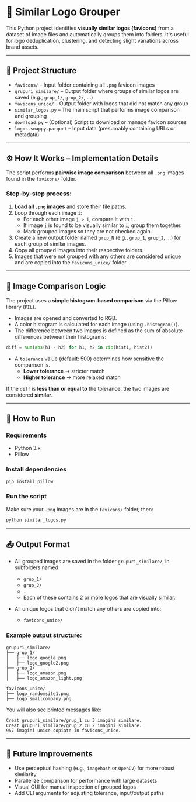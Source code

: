 # 🧠 Similar Logo Grouper

This Python project identifies **visually similar logos (favicons)** from a dataset of image files and automatically groups them into folders. It's useful for logo deduplication, clustering, and detecting slight variations across brand assets.

---

## 📂 Project Structure

- `favicons/` – Input folder containing all `.png` favicon images
- `grupuri_similare/` – Output folder where groups of similar logos are saved (e.g., `grup_1/`, `grup_2/`, ...)
- `favicons_unice/` – Output folder with logos that did not match any group
- `similar_logos.py` – The main script that performs image comparison and grouping
- `download.py` – (Optional) Script to download or manage favicon sources
- `logos.snappy.parquet` – Input data (presumably containing URLs or metadata)

---

## ⚙️ How It Works – Implementation Details

The script performs **pairwise image comparison** between all `.png` images found in the `favicons/` folder.

### Step-by-step process:

1. **Load all `.png` images** and store their file paths.
2. Loop through each image `i`:
   - For each other image `j > i`, compare it with `i`.
   - If image `j` is found to be visually similar to `i`, group them together.
   - Mark grouped images so they are not checked again.
3. Create a new output folder named `grup_N` (e.g., `grup_1`, `grup_2`, ...) for each group of similar images.
4. Copy all grouped images into their respective folders.
5. Images that were not grouped with any others are considered unique and are copied into the `favicons_unice/` folder.

---

## 🧠 Image Comparison Logic

The project uses a **simple histogram-based comparison** via the Pillow library (`PIL`).

- Images are opened and converted to RGB.
- A color histogram is calculated for each image (using `.histogram()`).
- The difference between two images is defined as the sum of absolute differences between their histograms:
  
```python
diff = sum(abs(h1 - h2) for h1, h2 in zip(hist1, hist2))
```

- A `tolerance` value (default: 500) determines how sensitive the comparison is.
  - **Lower tolerance** → stricter match
  - **Higher tolerance** → more relaxed match

If the `diff` is **less than or equal to** the tolerance, the two images are considered **similar**.

---

## 🧪 How to Run

### Requirements

- Python 3.x
- Pillow

### Install dependencies
```bash
pip install pillow
```

### Run the script
Make sure your `.png` images are in the `favicons/` folder, then:

```bash
python similar_logos.py
```

---

## 📤 Output Format

- All grouped images are saved in the folder `grupuri_similare/`, in subfolders named:
  - `grup_1/`
  - `grup_2/`
  - ...
  - Each of these contains 2 or more logos that are visually similar.

- All unique logos that didn't match any others are copied into:
  - `favicons_unice/`

### Example output structure:

```
grupuri_similare/
├── grup_1/
│   ├── logo_google.png
│   ├── logo_google2.png
├── grup_2/
│   ├── logo_amazon.png
│   ├── logo_amazon_light.png

favicons_unice/
├── logo_randomsite1.png
├── logo_smallcompany.png
```

You will also see printed messages like:

```
Creat grupuri_similare/grup_1 cu 3 imagini similare.
Creat grupuri_similare/grup_2 cu 2 imagini similare.
957 imagini unice copiate în favicons_unice.
```

---

## 🚀 Future Improvements

- Use perceptual hashing (e.g., `imagehash` or `OpenCV`) for more robust similarity
- Parallelize comparison for performance with large datasets
- Visual GUI for manual inspection of grouped logos
- Add CLI arguments for adjusting tolerance, input/output paths

